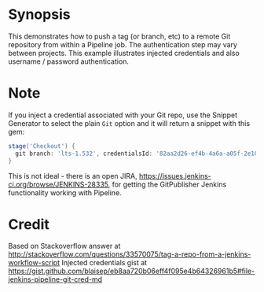 # Synopsis

This demonstrates how to push a tag (or branch, etc) to a remote Git
repository from within a Pipeline job. The authentication step may vary between projects. This example illustrates injected credentials and also username / password authentication.

# Note

If you inject a credential associated with your Git repo, use the Snippet Generator to select the plain `Git` option and it will return a snippet with this gem:

```groovy
stage('Checkout') {
  git branch: 'lts-1.532', credentialsId: '82aa2d26-ef4b-4a6a-a05f-2e1090b9ce17', url: 'git@github.com:jenkinsci/maven-plugin.git'
}
```

This is not ideal - there is an open JIRA,
https://issues.jenkins-ci.org/browse/JENKINS-28335, for getting the GitPublisher Jenkins functionality working with Pipeline.

# Credit

Based on Stackoverflow answer at http://stackoverflow.com/questions/33570075/tag-a-repo-from-a-jenkins-workflow-script
Injected credentials gist at https://gist.github.com/blaisep/eb8aa720b06eff4f095e4b64326961b5#file-jenkins-pipeline-git-cred-md
